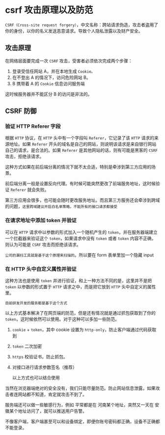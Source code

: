 # csrf 攻击原理以及防范

`CSRF（Cross-site request forgery）`，中文名称：跨站请求伪造，攻击者盗用了你的身份，以你的名义发送恶意请求。导致个人隐私泄露以及财产安全。

## 攻击原理

在网络层面要完成一次 `CSRF` 攻击，受害者必须依次完成两个步骤：

1. 登录受信任网站 A，并在本地生成 `Cookie。`
2. 在不登出 A 的情况下，访问危险网站 B。
3. B 携带着 A 的 `Cookie` 信息访问服务端

这时候服务器并不能区分 B 的访问是非法的。

## CSRF 防御

### 验证 HTTP Referer 字段

根据 `HTTP` 协议，在 `HTTP` 头中有一个字段叫 `Referer`，它记录了该 `HTTP` 请求的来源地址。如果 `Referer` 开头的域名是自己的网站，则说明该请求是来自银行网站自己的请求，是合法的。如果 `Referer` 是其他网站的话，则有可能是黑客的 `CSRF` 攻击，拒绝该请求。

这种方式如果在前后端分离的情况下就不太合适，特别是牵涉到第三方应用的场景。

前后端分离一般是设置反向代理。有时候可能突然更改了前端服务地址，这时候验证 `Referer` 就会失败。

第三方应用会很多，也可能会随时更改服务地址。而且第三方服务还会牵涉到跨域的问题，`这里跨域建议开启白名单策略，不能所有的接口请求都接受`

### 在请求地址中添加 token 并验证

可以在 `HTTP` 请求中以参数的形式加入一个随机产生的 `token`，并在服务器端建立一个拦截器来验证这个 `token`，如果请求中没有 `token` 或者 `token` 内容不正确，则认为可能是 `CSRF` 攻击而拒绝该请求。

`公司的漏扫工具就是基于这个原理来扫描的`。所以要在 form 表单里加一个隐藏 input

### 在 HTTP 头中自定义属性并验证

这种方法也是使用 `token` 并进行验证，和上一种方法不同的是，这里并不是把 `token` 以参数的形式置于 `HTTP` 请求之中，而是把它放到 `HTTP` 头中自定义的属性里。

`目前研发开发的服务都是基于这个方式`

以上方式基本解决了在网页端的防范，但是还有情况就是通过抓包获取到了你的 `token`，这时候依然可以使用。对于这种可以多加一些防范。

1. `cookie` + `token`，其中 cookie 设置为 `http-only`，防止客户端通过代码获取到
2. `token` 二次加密
3. `https` 校验证书，防止抓包。
4. 对接口进行请求参数签名（推荐）

   以上方式也可以结合使用

当然在浏览器端绝对的安全没有，我们只能尽量防范。防止网站信息泄露，如果攻击者连网站都不知道，肯定就攻击不到了。

服务端还可以做一些敏感行为，例如 平常都是在 河南某个地址，突然又一天在 安徽某个地址访问了，就可以推送用户告警。

不像客户端，客户端甚至可以和设备绑定，即便你账号密码都正确，设备不正确都不能登录。
